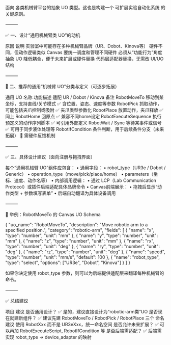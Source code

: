 面向 各类机械臂平台的抽象 UO 类型。这也是构建一个 可扩展实验自动化系统 的关键原则。

⸻

✅ 一、设计“通用机械臂类 UO”的动机

原因	说明
实验室中可能存在多种机械臂品牌（UR、Dobot、Kinova等）	硬件不同，但动作逻辑类似
Canvas 要统一调度和管理不同硬件	必须从“功能行为”角度抽象 UO
降低耦合，便于未来扩展或硬件替换	代码层适配器替换，无需改 UI/UO 结构


⸻

🧩 二、推荐的通用“机械臂 UO”分类与定义（可逐步拓展）

通用 UO 名称	功能描述	适配 UR / Dobot / Kinova	备注
RobotMoveTo	移动到某坐标，支持直线/关节模式	✅	含位置、姿态、速度等参数
RobotPick	抓取动作，可能包括夹爪控制或吸附	✅	夹爪类型参数化
RobotPlace	放置动作，夹爪释放	✅	同上
RobotHome	回原点	✅	兼容不同home设定
RobotExecuteSequence	执行预定义的动作序列脚本	✅	可引用外部定义
RobotWait / Sync	等待某事件或信号	✅	可用于同步液体处理等
RobotIfCondition	条件判断，用于后续条件分支（未来拓展）	🚧	需硬件反馈机制


⸻

✅ 三、具体设计建议（面向注册与拖拽界面）

每个“通用机械臂 UO”组件应包含：
	•	通用字段：
	•	robot_type（UR3e / Dobot / Generic）
	•	operation_type（move/pick/place/home）
	•	parameters（坐标、速度、动作名等）
	•	内部调用逻辑：
	•	通过 LCP（Lab Communication Protocol）或插件后端适配具体品牌命令
	•	Canvas前端展示：
	•	拖拽后显示“动作类型 + 参数填写表单”
	•	后端自动翻译为具体设备调用

⸻

🚀 举例：RobotMoveTo 的 Canvas UO Schema

{
  "uo_name": "RobotMoveTo",
  "description": "Move robotic arm to a specified position.",
  "category": "robotic-arm",
  "fields": [
    { "name": "x", "type": "number", "unit": "mm" },
    { "name": "y", "type": "number", "unit": "mm" },
    { "name": "z", "type": "number", "unit": "mm" },
    { "name": "rx", "type": "number", "unit": "deg" },
    { "name": "ry", "type": "number", "unit": "deg" },
    { "name": "rz", "type": "number", "unit": "deg" },
    { "name": "speed", "type": "number", "unit": "mm/s", "default": 100 },
    { "name": "robot_type", "type": "select", "options": ["UR3e", "Dobot", "Kinova"] }
  ]
}

如果你决定使用 robot_type 参数，则可以为后端提供适配层来翻译每种机械臂的命令。

⸻

✅ 总结建议

项目	建议
是否通用设计？	✅ 是的，建议直接设计为“robotic-arm类”UO
是否现在就建新组件？	✅ 建议先建 RobotMoveTo / RobotPick / RobotPlace 三个
命名建议	使用 RobotXxx 而不是 UR3eXxx，统一命名空间
是否允许未来扩展？	✅ 可以再加 RobotExecuteScript, RobotIfCondition 等
是否后端需适配？	✅ 后端需实现 robot_type → device_adapter 的映射
